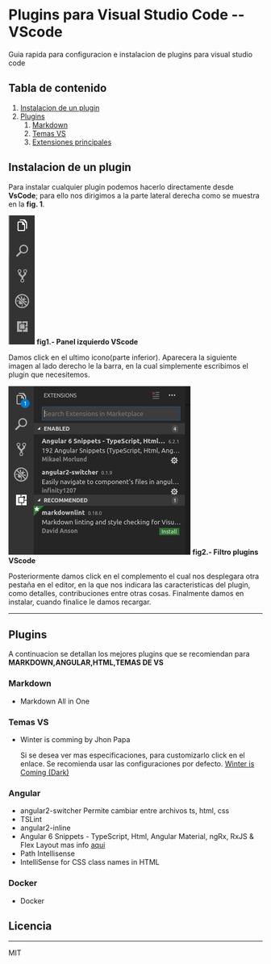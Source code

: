 # Plugins para Visual Studio Code -- VScode

Guia rapida para configuracion e instalacion de plugins para visual studio code
## Tabla de contenido
1. [Instalacion de un plugin](#instalacion-de-un-plugin)
2. [Plugins](#plugins)
    1. [Markdown](#markdown)
    2. [Temas VS](#temas-VS)
    3. [Extensiones principales](#extensiones-VS)

## Instalacion de un plugin

Para instalar cualquier plugin podemos hacerlo directamente desde **VsCode**; para ello nos dirigimos a la parte lateral derecha como se muestra en la **fig. 1**.

![Panel izquierdo VScode](https://github.com/crisdiab/visual-studio-code-plugins/blob/master/imagenes/figura1.png)
**fig1.- Panel izquierdo VScode**

Damos click en el ultimo icono(parte inferior).
Aparecera la siguiente imagen al lado derecho le la barra, en la cual simplemente escribimos el plugin que necesitemos.

![Filtro plugins VScode](https://github.com/crisdiab/visual-studio-code-plugins/blob/master/imagenes/figura2.png)
**fig2.- Filtro plugins VScode**

Posteriormente damos click en el complemento el cual nos desplegara otra pestaña en el editor, en la que nos indicara las caracteristicas del plugin, como detalles, contribuciones entre otras cosas.
Finalmente damos en instalar, cuando finalice le damos recargar.
___

## Plugins
A continuacion se detallan los mejores plugins que se recomiendan para **MARKDOWN,ANGULAR,HTML,TEMAS DE VS**
### Markdown
* Markdown All in One

### Temas VS
* Winter is comming by Jhon Papa
  
  Si se desea ver mas especificaciones, para customizarlo click en el enlace. Se recomienda usar las configuraciones por defecto.
  [Winter is Coming (Dark)](https://github.com/johnpapa/vscode-winteriscoming)  
### Angular
* angular2-switcher
  Permite cambiar entre archivos ts, html, css
* TSLint
* angular2-inline
* Angular 6 Snippets - TypeScript, Html, Angular Material, ngRx, RxJS & Flex Layout mas info [aqui](https://marketplace.visualstudio.com/items?itemName=Mikael.Angular-BeastCode)
* Path Intellisense
* IntelliSense for CSS class names in HTML

### Docker
* Docker 

## Licencia
___
MIT

